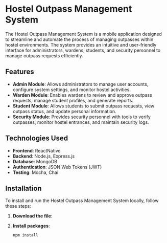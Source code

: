 # Hostel Outpass Management System

The Hostel Outpass Management System is a mobile application designed to streamline and automate the process of managing outpasses within hostel environments. The system provides an intuitive and user-friendly interface for administrators, wardens, students, and security personnel to manage outpass requests efficiently.

## Features

- **Admin Module**: Allows administrators to manage user accounts, configure system settings, and monitor hostel activities.
- **Warden Module**: Enables wardens to review and approve outpass requests, manage student profiles, and generate reports.
- **Student Module**: Allows students to submit outpass requests, view outpass status, and update personal information.
- **Security Module**: Provides security personnel with tools to verify outpasses, monitor hostel entrances, and maintain security logs.

## Technologies Used

- **Frontend**: ReactNative
- **Backend**: Node.js, Express.js
- **Database**: MongoDB
- **Authentication**: JSON Web Tokens (JWT)
- **Testing**: Mocha, Chai

## Installation

To install and run the Hostel Outpass Management System locally, follow these steps:

1. **Download the file**:

2. **Install packages**:

   ```bash
   npm install

